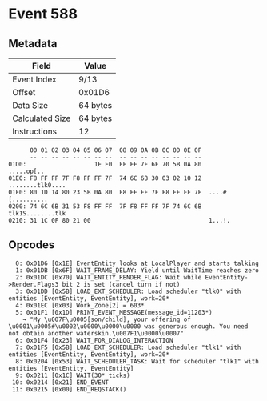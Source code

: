 # Event 588

## Metadata

| Field           | Value    |
|-----------------|----------|
| Event Index     | 9/13     |
| Offset          | 0x01D6   |
| Data Size       | 64 bytes |
| Calculated Size | 64 bytes |
| Instructions    | 12       |

```
      00 01 02 03 04 05 06 07  08 09 0A 0B 0C 0D 0E 0F
      -- -- -- -- -- -- -- --  -- -- -- -- -- -- -- --
01D0:                   1E F0  FF FF 7F 6F 70 5B 0A 80        .....op[..
01E0: F8 FF FF 7F F8 FF FF 7F  74 6C 6B 30 03 02 10 12  ........tlk0....
01F0: 80 1D 14 80 23 5B 0A 80  F8 FF FF 7F F8 FF FF 7F  ....#[..........
0200: 74 6C 6B 31 53 F8 FF FF  7F F8 FF FF 7F 74 6C 6B  tlk1S........tlk
0210: 31 1C 0F 80 21 00                                 1...!.          
```

## Opcodes

```
  0: 0x01D6 [0x1E] EventEntity looks at LocalPlayer and starts talking
  1: 0x01DB [0x6F] WAIT_FRAME_DELAY: Yield until WaitTime reaches zero
  2: 0x01DC [0x70] WAIT_ENTITY_RENDER_FLAG: Wait while EventEntity->Render.Flags3 bit 2 is set (cancel turn if not)
  3: 0x01DD [0x5B] LOAD_EXT_SCHEDULER: Load scheduler "tlk0" with entities [EventEntity, EventEntity], work=20*
  4: 0x01EC [0x03] Work_Zone[2] = 603*
  5: 0x01F1 [0x1D] PRINT_EVENT_MESSAGE(message_id=11203*)
    → "My \u007F\u0005[son/child], your offering of \u0001\u0005#\u0002\u0000\u0000\u0000 was generous enough. You need not obtain another waterskin.\u007F1\u0000\u0007"
  6: 0x01F4 [0x23] WAIT_FOR_DIALOG_INTERACTION
  7: 0x01F5 [0x5B] LOAD_EXT_SCHEDULER: Load scheduler "tlk1" with entities [EventEntity, EventEntity], work=20*
  8: 0x0204 [0x53] WAIT_SCHEDULER_TASK: Wait for scheduler "tlk1" with entities [EventEntity, EventEntity]
  9: 0x0211 [0x1C] WAIT(30* ticks)
 10: 0x0214 [0x21] END_EVENT
 11: 0x0215 [0x00] END_REQSTACK()
```
